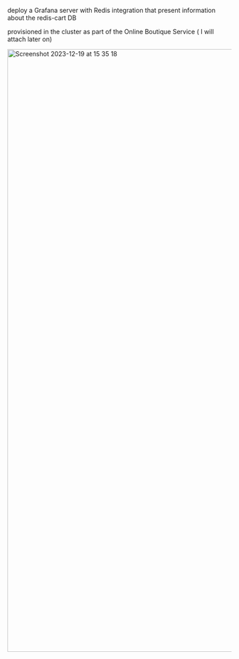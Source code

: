 deploy a Grafana server with Redis integration that present information about the redis-cart DB

provisioned in the cluster as part of the Online Boutique Service ( I will attach later on)

<img width="1355" alt="Screenshot 2023-12-19 at 15 35 18" src="https://github.com/AmiranIV/Grafana-and-Redis-Dashboard/assets/109898333/df0620ed-5ddd-47cb-be3f-9284f5beaa47">
